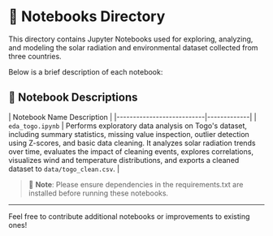 # 📓 Notebooks Directory

This directory contains Jupyter Notebooks used for exploring, analyzing, and modeling the solar radiation and environmental dataset collected from three countries.

Below is a brief description of each notebook:

## 📁 Notebook Descriptions

| Notebook Name              Description |
|---------------------------|-------------|
| `eda_togo.ipynb`          | Performs exploratory data analysis on Togo's dataset, including summary statistics, missing value inspection, outlier detection using     Z-scores, and basic data cleaning. It analyzes solar radiation trends over time, evaluates the impact of cleaning events, explores correlations, visualizes wind and temperature distributions, and exports a cleaned dataset to `data/togo_clean.csv`. |


> 📌 **Note**: Please ensure dependencies in the requirements.txt are installed before running these notebooks.

---

Feel free to contribute additional notebooks or improvements to existing ones!
